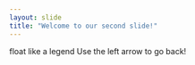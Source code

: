 ```yaml
---
layout: slide
title: "Welcome to our second slide!"
---
```

float like a legend 
Use the left arrow to go back!
